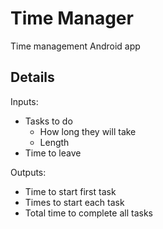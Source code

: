 # Time Manager
Time management Android app

## Details

Inputs:
- Tasks to do
    - How long they will take
    - Length
- Time to leave

Outputs:
- Time to start first task
- Times to start each task
- Total time to complete all tasks